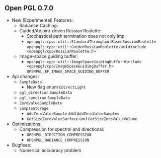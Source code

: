 ## Open PGL 0.7.0

- New (Experimental) Features:
    - Radiance Caching:
    - Guided/Adjoint-driven Russian Roulette:
        - Stochastical path termination does not only imp
        - `openpgl::cpp::util::StandardThroughputBasedRussianRoulette` `openpgl::cpp::util::GuidedRussianRoulette` and  `#include <openpgl/cpp/RussianRoulette.h>`
    - Image-space guiding buffer:
        - `openpgl::cpp::util::ImageSpaceGuidingBuffer` `#include <openpgl/cpp/ImageSpaceGuidingBuffer.h>` `OPENPGL_EF_IMAGE_SPACE_GUIDING_BUFFER`
- Api changes:
    - `SampleData`
        - New flag enum `EDirectLight` 
    - `pgl_direction` `SampleData`
    - `pgl_spectrum` `SampleData`
    - `ZeroValueSampleData`
    - `SampleStorage`
        - `AddZeroValueSample` and `AddZeroValueSamples`
        - `GetSizeZeroValueSurface` and `GetSizeZeroValueVolume`
- Optimizations:
    - Compression for spectral and directional:
        - `OPENPGL_DIRECTION_COMPRESSION`
        - `OPENPGL_RADIANCE_COMPRESSION`
- Bugfixes:
    - Numerical accuaracy problem 